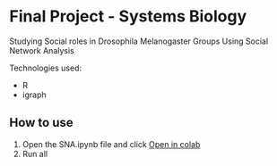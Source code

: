 # Final Project - Systems Biology #

Studying Social roles in Drosophila Melanogaster Groups Using Social Network Analysis

Technologies used:

- R
- igraph

## How to use

1. Open the SNA.ipynb file and click [Open in colab](https://colab.research.google.com/github/yaara-dev/sna/blob/main/SNA.ipynb)
2. Run all

